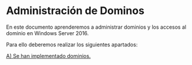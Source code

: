 # Administración de Dominos
En este documento aprenderemos a administrar dominios y los accesos al dominio en Windows Server 2016.

Para ello deberemos realizar los siguientes apartados:   

[A) Se han implementado dominios.](https://github.com/raframmed/administracion_de_dominios/blob/master/apartados/A.md)


